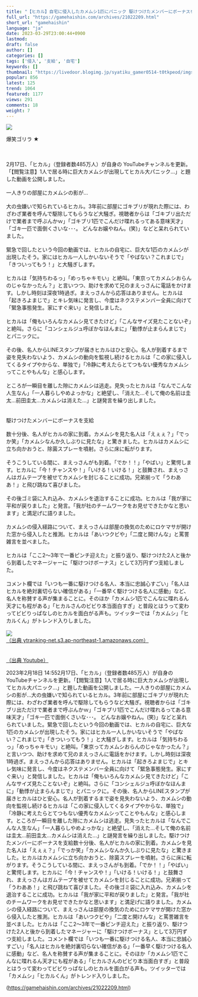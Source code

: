 ```yaml
---
title: "【ヒカル】自宅に侵入したカメムシ1匹にパニック 駆けつけたメンバーにボーナスを支給 : ゲーム配信者速報"
full_url: "https://gamehaishin.com/archives/21022209.html"
short_url: "gamehaishin"
language: "ja"
date: 2023-03-29T23:00:44+0900
lastmod: 
draft: false
author: []
categories: []
tags: ['侵入', '支給', '自宅']
keywords: []
thumbnail: "https://livedoor.blogimg.jp/syatiku_gamer0514-t0tkpeod/imgs/e/1/e10529f8.jpg"
popular: 856
latest: 125
trend: 1064
featured: 1177
views: 291
comments: 18
weight: 7
---
```


![](https://livedoor.blogimg.jp/syatiku_gamer0514-t0tkpeod/imgs/e/1/e10529f8.jpg)

<div><p>爆笑ゴリラ ★ </p><br> <br> 2月17日、「ヒカル」（登録者数485万人）が自身の YouTubeチャンネルを更新。「【閲覧注意】1人で居る時に巨大カメムシが出現してヒカル大パニック…」と題した動画を公開しました。 <br> <br> 一人きりの部屋にカメムシの影が… <br> <br> 大の虫嫌いで知られているヒカル。3年前に部屋にゴキブリが現れた際には、わざわざ業者を呼んで駆除してもらうなど大騒ぎ。視聴者からは「ゴキブリ出ただけで業者まで呼ぶんかｗ」「ゴキブリ1匹でこんだけ喋れるってある意味天才」「ゴキ一匹で面倒くさいな･･･。 どんなお嬢やねん。(笑)」などと呆れられていました。 <br> <br> 緊急で回したという今回の動画では、ヒカルの自宅に、巨大な1匹のカメムシが出現したそう。家にはヒカル一人しかいないそうで「やばない？これまじで」「きついってもう！」と大騒ぎします。 <br> <br> ヒカルは「気持ちわるっ」「めっちゃキモい」と絶叫。「東京ってカメムシおらんのじゃなかったん？」と言いつつ、助けを求めて兄のまえっさんに電話をかけます。しかし時刻は深夜1時過ぎ。まえっさんから応答はありません。ヒカルは「起きろよまじで」とキレ気味に発言し、今度はネクステメンバー全員に向けて「緊急事態発生。家にすぐ来い」と発信しました。 <br> <br> ヒカルは「俺もいろんなカメムシ見てきたけど」「こんなサイズ見たことないぞ」と絶叫。さらに「コンシェルジュ呼ぼかなほんまに」「動悸が止まらんまじで」とパニックに。 <br> <br> その後、名人からLINEスタンプが届きヒカルはひと安心。名人が到着するまで姿を見失わないよう、カメムシの動向を監視し続けるヒカルは「この家に侵入してくるタイプやからな、単独で」「冷静に考えたらとてつもない優秀なカメムシってことやもんな」と感心します。 <br> <br> ところが一瞬目を離した隙にカメムシは逃走。見失ったヒカルは「なんでこんな人生なん」「一人暮らしやめよっかな」と絶望し、「消えた…そして俺の名前は圭太…前田圭太…カメムシは消えた…」と謎発言を繰り出しました。 <br> <br> <br> 駆けつけたメンバーにボーナスを支給 <br> <br> 数十分後、名人がヒカルの家に到着。カメムシを見た名人は「えぇぇ？」「でっか笑」「カメムシなんか久しぶりに見たな」と驚きました。ヒカルはカメムシに立ち向かおうと、除菌スプレーを噴射。さらに床に転がります。 <br> <br> そうこうしている間に、まえっさんがも到着。「でか！！」「やばい」と驚愕します。ヒカルに「今！チャンスや！」「いける！いける！」と鼓舞され、まえっさんはガムテープを被せてカメムシを封じることに成功。兄弟揃って「うわああ！」と飛び跳ねて喜びました。 <br> <br> その後ゴミ袋に入れ込み、カメムシを退治することに成功。ヒカルは「我が家に平和が戻りました」と発言。「我が社のチームワークをお見せできたかなと思います」と満足げに語りました。 <br> <br> カメムシの侵入経路について、まえっさんは部屋の換気のためにロケマサが開けた窓から侵入したと推測。ヒカルは「あいつクビや」「二度と開けんな」と罵詈雑言を並べました。 <br> <br> ヒカルは「ここ2～3年で一番ピンチ迎えた」と振り返り、駆けつけた2人と後から到着したマネージャーに「駆けつけボーナス」として3万円ずつ支給しました。 <br> <br> コメント欄では「いつも一番に駆けつける名人、本当に忠誠心すごい」「名人はヒカルを絶対裏切らない確信がある」「一番早く駆けつける名人に感動」など、名人を称賛する声が集まることに。そのほか「カメムシ1匹でこんなに喋れるん天才にも程がある」「ヒカルさんのビビり本当面白すぎ」と普段とはうって変わってビビりっぱなしのヒカルを面白がる声も。ツイッターでは「カメムシ」「ヒカルくん」がトレンド入りしました。 <br> <br> <a href='https://ytranking-net.s3.ap-northeast-1.amazonaws.com/news/wp-content/uploads/2023/02/kamemushi.jpg' target='_blank' class='' id='img_1_1'><img src='https://livedoor.blogimg.jp/syatiku_gamer0514-t0tkpeod/imgs/e/1/e10529f8.jpg'><br>（出典 ytranking-net.s3.ap-northeast-1.amazonaws.com）<br></a> <br> <a target='_blank' href='https://youtu.be/DihfONBKoZQ' class='' id='mov_1_1'><br>（出典 Youtube）</a><br> <p>2023年2月18日 14:552月17日、「ヒカル」（登録者数485万人）が自身の YouTubeチャンネルを更新。「【閲覧注意】1人で居る時に巨大カメムシが出現してヒカル大パニック…」と題した動画を公開しました。一人きりの部屋にカメムシの影が…大の虫嫌いで知られているヒカル。3年前に部屋にゴキブリが現れた際には、わざわざ業者を呼んで駆除してもらうなど大騒ぎ。視聴者からは「ゴキブリ出ただけで業者まで呼ぶんかｗ」「ゴキブリ1匹でこんだけ喋れるってある意味天才」「ゴキ一匹で面倒くさいな･･･。 どんなお嬢やねん。(笑)」などと呆れられていました。緊急で回したという今回の動画では、ヒカルの自宅に、巨大な1匹のカメムシが出現したそう。家にはヒカル一人しかいないそうで「やばない？これまじで」「きついってもう！」と大騒ぎします。ヒカルは「気持ちわるっ」「めっちゃキモい」と絶叫。「東京ってカメムシおらんのじゃなかったん？」と言いつつ、助けを求めて兄のまえっさんに電話をかけます。しかし時刻は深夜1時過ぎ。まえっさんから応答はありません。ヒカルは「起きろよまじで」とキレ気味に発言し、今度はネクステメンバー全員に向けて「緊急事態発生。家にすぐ来い」と発信しました。ヒカルは「俺もいろんなカメムシ見てきたけど」「こんなサイズ見たことないぞ」と絶叫。さらに「コンシェルジュ呼ぼかなほんまに」「動悸が止まらんまじで」とパニックに。その後、名人からLINEスタンプが届きヒカルはひと安心。名人が到着するまで姿を見失わないよう、カメムシの動向を監視し続けるヒカルは「この家に侵入してくるタイプやからな、単独で」「冷静に考えたらとてつもない優秀なカメムシってことやもんな」と感心します。ところが一瞬目を離した隙にカメムシは逃走。見失ったヒカルは「なんでこんな人生なん」「一人暮らしやめよっかな」と絶望し、「消えた…そして俺の名前は圭太…前田圭太…カメムシは消えた…」と謎発言を繰り出しました。駆けつけたメンバーにボーナスを支給数十分後、名人がヒカルの家に到着。カメムシを見た名人は「えぇぇ？」「でっか笑」「カメムシなんか久しぶりに見たな」と驚きました。ヒカルはカメムシに立ち向かおうと、除菌スプレーを噴射。さらに床に転がります。そうこうしている間に、まえっさんがも到着。「でか！！」「やばい」と驚愕します。ヒカルに「今！チャンスや！」「いける！いける！」と鼓舞され、まえっさんはガムテープを被せてカメムシを封じることに成功。兄弟揃って「うわああ！」と飛び跳ねて喜びました。その後ゴミ袋に入れ込み、カメムシを退治することに成功。ヒカルは「我が家に平和が戻りました」と発言。「我が社のチームワークをお見せできたかなと思います」と満足げに語りました。カメムシの侵入経路について、まえっさんは部屋の換気のためにロケマサが開けた窓から侵入したと推測。ヒカルは「あいつクビや」「二度と開けんな」と罵詈雑言を並べました。ヒカルは「ここ2～3年で一番ピンチ迎えた」と振り返り、駆けつけた2人と後から到着したマネージャーに「駆けつけボーナス」として3万円ずつ支給しました。コメント欄では「いつも一番に駆けつける名人、本当に忠誠心すごい」「名人はヒカルを絶対裏切らない確信がある」「一番早く駆けつける名人に感動」など、名人を称賛する声が集まることに。そのほか「カメムシ1匹でこんなに喋れるん天才にも程がある」「ヒカルさんのビビり本当面白すぎ」と普段とはうって変わってビビりっぱなしのヒカルを面白がる声も。ツイッターでは「カメムシ」「ヒカルくん」がトレンド入りしました。</p></div>

(https://gamehaishin.com/archives/21022209.html)
